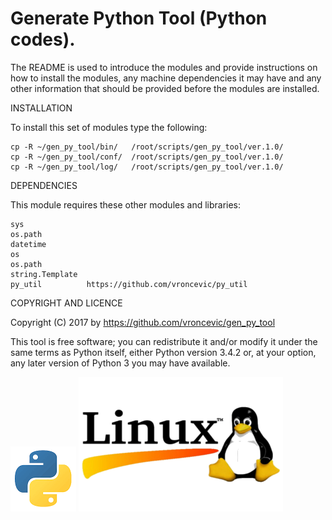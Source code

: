 Generate Python Tool (Python codes).
================================================================================

The README is used to introduce the modules and provide instructions on
how to install the modules, any machine dependencies it may have and any
other information that should be provided before the modules are installed.

INSTALLATION

To install this set of modules type the following:

	cp -R ~/gen_py_tool/bin/   /root/scripts/gen_py_tool/ver.1.0/
	cp -R ~/gen_py_tool/conf/  /root/scripts/gen_py_tool/ver.1.0/
	cp -R ~/gen_py_tool/log/   /root/scripts/gen_py_tool/ver.1.0/

DEPENDENCIES

This module requires these other modules and libraries:

	sys
	os.path
	datetime
	os
	os.path
	string.Template
	py_util          https://github.com/vroncevic/py_util

COPYRIGHT AND LICENCE

Copyright (C) 2017 by https://github.com/vroncevic/gen_py_tool

This tool is free software; you can redistribute it and/or modify
it under the same terms as Python itself, either Python version 3.4.2 or,
at your option, any later version of Python 3 you may have available.

![alt tag](https://raw.githubusercontent.com/vroncevic/gen_py_tool/master/python_logo.png)
![alt tag](https://raw.githubusercontent.com/vroncevic/gen_py_tool/master/linux_logo.png)

